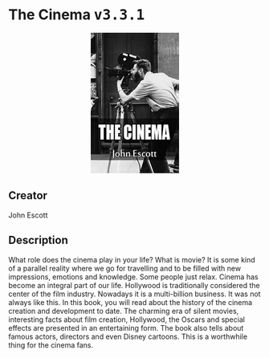 
# The Cinema <kbd>v3.3.1</kbd>

<center>
  <img src="./cover-1024.jpg"/>
</center>

## Creator
John Escott

## Description
What role does the cinema play in your life? What is movie? It is some kind of a parallel reality where we go for travelling and to be filled with new impressions, emotions and knowledge. Some people just relax. Cinema has become an integral part of our life. Hollywood is traditionally considered the center of the film industry. Nowadays it is a multi-billion business. It was not always like this. In this book, you will read about the history of the cinema creation and development to date. The charming era of silent movies, interesting facts about film creation, Hollywood, the Oscars and special effects are presented in an entertaining form. The book also tells about famous actors, directors and even Disney cartoons. This is a worthwhile thing for the cinema fans.
